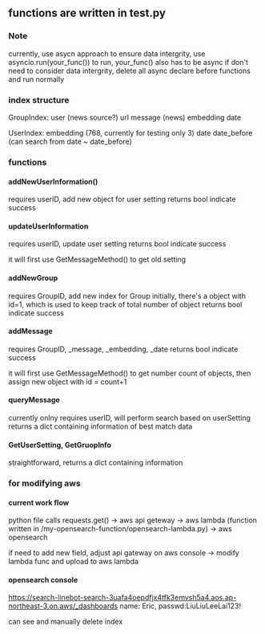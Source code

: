 ## functions are written in test.py

### Note
currently, use asycn approach to ensure data intergrity, use asyncio.run(your_func()) to run, your_func() also has to be async
if don't need to consider data intergrity, delete all async declare before functions and run normally

### index structure
GroupIndex:
    user (news source?)
    url
    message (news)
    embedding
    date

UserIndex:
    embedding (768, currently for testing only 3)
    date
    date_before
    (can search from date ~ date_before)

### functions
#### addNewUserInformation()
requires userID, add new object for user setting
returns bool indicate success

#### updateUserInformation
requires userID, update user setting
returns bool indicate success

it will first use GetMessageMethod() to get old setting

#### addNewGroup
requires GroupID, add new index for Group
initially, there's a object with id=1, which is used to keep track of total number of object
returns bool indicate success

#### addMessage
requires GroupID, _message, _embedding, _date
returns bool indicate success

it will first use GetMessageMethod() to get number count of objects, then assign new object with id = count+1

#### queryMessage
currently onlny requires userID, will perform search based on userSetting
returns a dict containing information of best match data

#### GetUserSetting, GetGruopInfo
straightforward, returns a dict containing information


### for modifying aws
#### current work flow
python file calls requests.get() -> aws api geteway -> aws lambda (function written in /my-opensearch-function/opensearch-lambda.py) -> aws opensearch

if need to add new field, adjust api gateway on aws console -> modify lambda func and upload to aws lambda

#### opensearch console
https://search-linebot-search-3uafa4oepdfjx4tfk3emvsh5a4.aos.ap-northeast-3.on.aws/_dashboards
name: Eric, passwd:LiuLiuLeeLai123!

can see and manually delete index